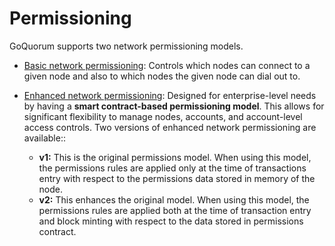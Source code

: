 # Permissioning

GoQuorum supports two network permissioning models.

* [Basic network permissioning](BasicNetworkPermissions.md): Controls which nodes can connect to a given node and also to which nodes the given node can dial out to.
* [Enhanced network permissioning](Enhanced/EnhancedPermissionsOverview.md): Designed for enterprise-level needs by having a **smart contract-based permissioning model**. This allows for significant flexibility to manage nodes, accounts, and account-level access controls. Two versions of enhanced network permissioning are available::

    * **v1:** This is the original permissions model. When using this model, the permissions rules are applied only at the time of transactions entry with respect to the permissions data stored in memory of the node.
    * **v2:** This enhances the original model. When using this model, the permissions rules are applied both at the time of transaction entry and block minting with respect to the data stored in permissions contract.

